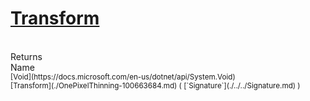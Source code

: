 # [Transform](./OnePixelThinning-100663684.md)


<br>
Returns<img width=542/>Name
<br>
<sub>[Void](https://docs.microsoft.com/en-us/dotnet/api/System.Void)</sub><img width=500/><sub>[Transform](./OnePixelThinning-100663684.md) ( [`Signature`](./../../Signature.md) )</sub><br>


